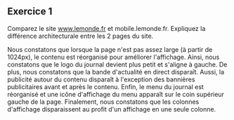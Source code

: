 ## Exercice 1

Comparez le site www.lemonde.fr et mobile.lemonde.fr. Expliquez la différence
architecturale entre les 2 pages du site.

Nous constatons que lorsque la page n'est pas assez large (à partir de 1024px),
le contenu est réorganisé pour améliorer l'affichage. Ainsi, nous constatons que
le logo du journal devient plus petit et s'aligne à gauche. De plus, nous constatons
que la bande d'actualité en direct disparaît. Aussi, la publicité autour du contenu
disparaît à l'exception des bannières publicitaires avant et après le contenu.
Enfin, le menu du journal est réorganisé et une icône d'affichage du menu apparaît
sur le coin supérieur gauche de la page. Finalement, nous constatons que les
colonnes d'affichage disparaissent au profit d'un affichage en une seule colonne.
